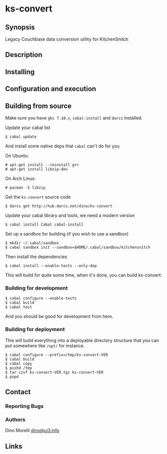 # ks-convert


## Synopsis

Legacy Couchbase data conversion utility for KitchenSnitch


## Description


## Installing


## Configuration and execution


## Building from source

Make sure you have `ghc 7.10.x`, `cabal-install` and `darcs` installed.

Update your cabal list

    $ cabal update

And install some native deps that `cabal` can't do for you

On Ubuntu:

    # apt-get install --reinstall g++ 
    # apt-get install libzip-dev

On Arch Linux:

    # pacman -S libzip

Get the `ks-convert` source code

    $ darcs get http://hub.darcs.net/dino/ks-convert

Update your cabal library and tools, we need a modern version

    $ cabal install Cabal cabal-install

Set up a sandbox for building (if you wish to use a sandbox)

    $ mkdir ~/.cabal/sandbox
    $ cabal sandbox init --sandbox=$HOME/.cabal/sandbox/kitchensnitch

Then install the dependencies

    $ cabal install --enable-tests --only-dep

This will build for quite some time, when it's done, you can build
ks-convert:


### Building for development

    $ cabal configure --enable-tests
    $ cabal build
    $ cabal test

And you should be good for development from here.


### Building for deployment

This will build everything into a deployable directory structure
that you can put somewhere like `/opt/` for instance.

    $ cabal configure --prefix=/tmp/ks-convert-VER
    $ cabal build
    $ cabal copy
    $ pushd /tmp
    $ tar czvf ks-convert-VER.tgz ks-convert-VER
    $ popd


## Contact

### Reporting Bugs

### Authors

Dino Morelli <dino@ui3.info>


## Links
